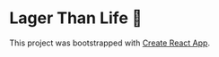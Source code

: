 # Lager Than Life 🍺

This project was bootstrapped with [Create React App](https://github.com/facebook/create-react-app).
